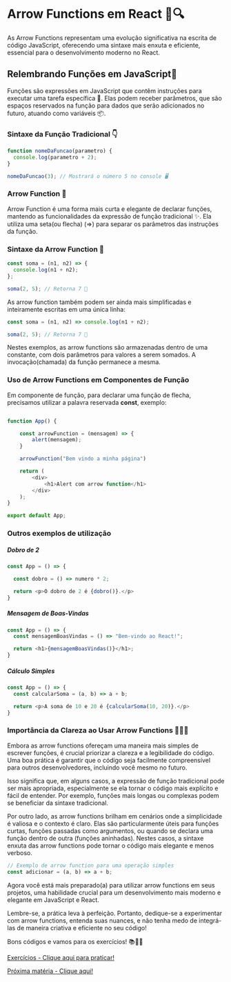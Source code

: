 # Arrow Functions em React 🏹🔍

As Arrow Functions representam uma evolução significativa na escrita de código JavaScript, oferecendo uma sintaxe mais enxuta e eficiente, essencial para o desenvolvimento moderno no React.

## Relembrando Funções em JavaScript🤔

Funções são expressões em JavaScript que contêm instruções para executar uma tarefa específica 🚀. Elas podem receber parâmetros, que são espaços reservados na função para dados que serão adicionados no futuro, atuando como variáveis 📦.

### Sintaxe da Função Tradicional 👇

```javascript
function nomeDaFuncao(parametro) {
  console.log(parametro + 2);
}

nomeDaFuncao(3); // Mostrará o número 5 no console 🖥️
```

### Arrow Function 🏹

Arrow Function é uma forma mais curta e elegante de declarar funções, mantendo as funcionalidades da expressão de função tradicional ✨. Ela utiliza uma seta(ou flecha) (=>) para separar os parâmetros das instruções da função.

### Sintaxe da Arrow Function 🎯

```javascript
const soma = (n1, n2) => {
  console.log(n1 + n2);
};

soma(2, 5); // Retorna 7 🧮
```

As arrow function também podem ser ainda mais simplificadas e inteiramente escritas em uma única linha:

```javascript
const soma = (n1, n2) => console.log(n1 + n2);

soma(2, 5); // Retorna 7 🧮
```

Nestes exemplos, as arrow functions são armazenadas dentro de uma constante, com dois parâmetros para valores a serem somados. A invocação(chamada) da função permanece a mesma.

### Uso de Arrow Functions em Componentes de Função

Em componente de função, para declarar uma função de flecha, precisamos utilizar a palavra reservada **const**, exemplo:

```javascript

function App() {

    const arrowFunction = (mensagem) => {
        alert(mensagem);
    }

    arrowFunction("Bem vindo a minha página")

    return (
        <div>
            <h1>Alert com arrow function</h1>
        </div>
    );
}

export default App;
```

### Outros exemplos de utilização

##### Dobro de 2

```javascript
const App = () => {

  const dobro = () => numero * 2;

  return <p>O dobro de 2 é {dobro()}.</p>
}
```

##### Mensagem de Boas-Vindas

```javascript
const App = () => {
  const mensagemBoasVindas = () => "Bem-vindo ao React!";

  return <h1>{mensagemBoasVindas()}</h1>;
}
```

##### Cálculo Simples

```javascript
const App = () => {
  const calcularSoma = (a, b) => a + b;

  return <p>A soma de 10 e 20 é {calcularSoma(10, 20)}.</p>
}
```

### Importância da Clareza ao Usar Arrow Functions 🧐👩‍💻

Embora as arrow functions ofereçam uma maneira mais simples de escrever funções, é crucial priorizar a clareza e a legibilidade do código. Uma boa prática é garantir que o código seja facilmente compreensível para outros desenvolvedores, incluindo você mesmo no futuro. 

Isso significa que, em alguns casos, a expressão de função tradicional pode ser mais apropriada, especialmente se ela tornar o código mais explícito e fácil de entender. Por exemplo, funções mais longas ou complexas podem se beneficiar da sintaxe tradicional.

Por outro lado, as arrow functions brilham em cenários onde a simplicidade é valiosa e o contexto é claro. Elas são particularmente úteis para funções curtas, funções passadas como argumentos, ou quando se declara uma função dentro de outra (funções aninhadas). Nestes casos, a sintaxe enxuta das arrow functions pode tornar o código mais elegante e menos verboso.

```javascript
// Exemplo de arrow function para uma operação simples
const adicionar = (a, b) => a + b;
```

Agora você está mais preparado(a) para utilizar arrow functions em seus projetos, uma habilidade crucial para um desenvolvimento mais moderno e elegante em JavaScript e React. 

Lembre-se, a prática leva à perfeição. Portanto, dedique-se a experimentar com arrow functions, entenda suas nuances, e não tenha medo de integrá-las de maneira criativa e eficiente no seu código!

Bons códigos e vamos para os exercícios! 📚👨‍💻

[Exercícios - Clique aqui para praticar!](./2.ArrowFunctionExercicios.md)

[Próxima matéria - Clique aqui!](./03.ComponentesReact.md)
